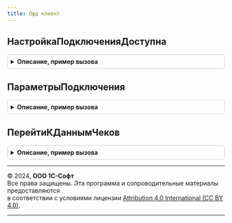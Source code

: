 ```yaml
---
title: Офд клиент
---
```



## НастройкаПодключенияДоступна
<details style="margin: 1em 0; padding: 0.5em; border: 1px solid #ccc; border-radius: 6px;">

<summary style="font-weight: bold; cursor: pointer;">Описание, пример вызова</summary>

```bsl

// Определяет доступность использования функциональности настройки подключения
// и параметров кассы на основании прав доступа пользователя.
//
// Возвращаемое значение:
//  Булево - если Истина, настройка подключения доступна.
//
Функция НастройкаПодключенияДоступна() Экспорт
```

Пример вызова
```bsl
Результат = ОФДКлиент.НастройкаПодключенияДоступна() 
```
</details>

## ПараметрыПодключения
<details style="margin: 1em 0; padding: 0.5em; border: 1px solid #ccc; border-radius: 6px;">

<summary style="font-weight: bold; cursor: pointer;">Описание, пример вызова</summary>

```bsl

// Открывает форму настройки подключения к ОФД.
//
// Параметры:
//  НастройкиПодключения - Структура - параметры настройки подключения к ОФД:
//    * Касса - ОпределяемыйТип.КассаОФДБИП - Касса для которой выполняется настройка параметров подключения.
//  ОписаниеОповещения - ОписаниеОповещения, Неопределено - оповещение, которое
//    необходимо вызвать после завершения работы с параметрами подключения.
//
Процедура ПараметрыПодключения( Экспорт
```

Пример вызова
```bsl
ОФДКлиент.ПараметрыПодключения();
```
</details>

## ПерейтиКДаннымЧеков
<details style="margin: 1em 0; padding: 0.5em; border: 1px solid #ccc; border-radius: 6px;">

<summary style="font-weight: bold; cursor: pointer;">Описание, пример вызова</summary>

```bsl

// Открывает форму данных чеков по документу.
//
// Параметры:
//   Документ - ОпределяемыйТип.ДокументОФДБИП - документ созданный по данным сервиса ОФД;
//
Процедура ПерейтиКДаннымЧеков(Документ) Экспорт
```

Пример вызова
```bsl
ОФДКлиент.ПерейтиКДаннымЧеков(Документ) 
```
</details>

---

© 2024, **ООО 1С-Софт**  
Все права защищены. Эта программа и сопроводительные материалы предоставляются  
в соответствии с условиями лицензии [Attribution 4.0 International (CC BY 4.0)](https://creativecommons.org/licenses/by/4.0/legalcode).

---

